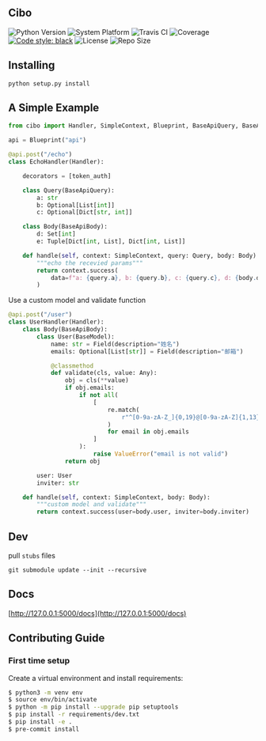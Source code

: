 ## Cibo
![Python Version](https://img.shields.io/badge/python-v3.7.5-brightgreen)
![System Platform](https://img.shields.io/badge/platform-ubuntu-brightgreen.svg)
![Travis CI](https://app.travis-ci.com/yangfan9702/cibo.svg?branch=master&status=unknown)
![Coverage](https://img.shields.io/codecov/c/github/yangfan9702/cibo)
[![Code style: black](https://img.shields.io/badge/code%20style-black-000000.svg)](https://github.com/psf/black)
![License](https://img.shields.io/github/license/yangfan9702/cibo)
![Repo Size](https://img.shields.io/github/repo-size/yangfan9702/cibo)


## Installing
```shell
python setup.py install
```

## A Simple Example
```python
from cibo import Handler, SimpleContext, Blueprint, BaseApiQuery, BaseApiBody

api = Blueprint("api")

@api.post("/echo")
class EchoHandler(Handler):

    decorators = [token_auth]

    class Query(BaseApiQuery):
        a: str
        b: Optional[List[int]]
        c: Optional[Dict[str, int]]

    class Body(BaseApiBody):
        d: Set[int]
        e: Tuple[Dict[int, List], Dict[int, List]]

    def handle(self, context: SimpleContext, query: Query, body: Body):
        """echo the recevied params"""
        return context.success(
            data=f"a: {query.a}, b: {query.b}, c: {query.c}, d: {body.d}, e: {body.e}"
        )

```
Use a custom model and validate function
```python
@api.post("/user")
class UserHandler(Handler):
    class Body(BaseApiBody):
        class User(BaseModel):
            name: str = Field(description="姓名")
            emails: Optional[List[str]] = Field(description="邮箱")

            @classmethod
            def validate(cls, value: Any):
                obj = cls(**value)
                if obj.emails:
                    if not all(
                        [
                            re.match(
                                r"^[0-9a-zA-Z_]{0,19}@[0-9a-zA-Z]{1,13}\.[com,cn,net]{1,3}$", email
                            )
                            for email in obj.emails
                        ]
                    ):
                        raise ValueError("email is not valid")
                return obj

        user: User
        inviter: str

    def handle(self, context: SimpleContext, body: Body):
        """custom model and validate"""
        return context.success(user=body.user, inviter=body.inviter)
```

## Dev
pull `stubs` files
```shell
git submodule update --init --recursive
```

## Docs
[http://127.0.0.1:5000/docs](http://127.0.0.1:5000/docs)

## Contributing Guide
### First time setup
Create a virtual environment and install requirements:
```bash
$ python3 -m venv env
$ source env/bin/activate
$ python -m pip install --upgrade pip setuptools
$ pip install -r requirements/dev.txt
$ pip install -e .
$ pre-commit install
```
